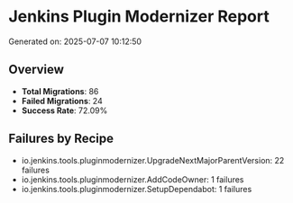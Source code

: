 
# Jenkins Plugin Modernizer Report
Generated on: 2025-07-07 10:12:50

## Overview
- **Total Migrations**: 86
- **Failed Migrations**: 24
- **Success Rate**: 72.09%

## Failures by Recipe
- io.jenkins.tools.pluginmodernizer.UpgradeNextMajorParentVersion: 22 failures
- io.jenkins.tools.pluginmodernizer.AddCodeOwner: 1 failures
- io.jenkins.tools.pluginmodernizer.SetupDependabot: 1 failures
